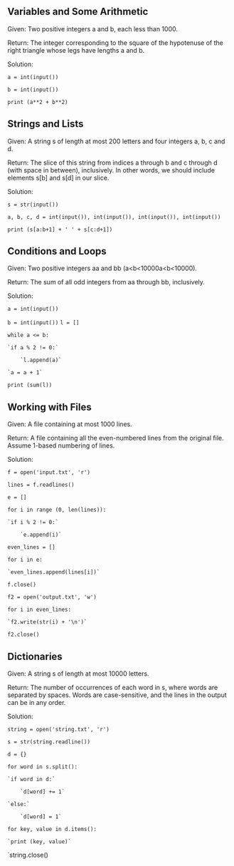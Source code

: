 ## Variables and Some Arithmetic

Given: Two positive integers a and b, each less than 1000.

Return: The integer corresponding to the square of the hypotenuse of the right triangle whose legs have lengths a and b.

Solution:

`a = int(input())`

`b = int(input())`

`print (a**2 + b**2)`

## Strings and Lists

Given: A string s of length at most 200 letters and four integers a, b, c and d.

Return: The slice of this string from indices a through b and c through d (with space in between), inclusively. In other words, we should include elements s[b] and s[d] in our slice.

Solution:

`s = str(input())`

`a, b, c, d = int(input()), int(input()), int(input()), int(input())`

`print (s[a:b+1] + ' ' + s[c:d+1])`

## Conditions and Loops 

Given: Two positive integers aa and bb (a<b<10000a<b<10000).

Return: The sum of all odd integers from aa through bb, inclusively.

Solution:

`a = int(input())`

`b = int(input())`
`l = []`

`while a <= b:`

    `if a % 2 != 0:`
    
        `l.append(a)`
        
    `a = a + 1`
    
`print (sum(l))`

## Working with Files

Given: A file containing at most 1000 lines.

Return: A file containing all the even-numbered lines from the original file. Assume 1-based numbering of lines.

Solution:

`f = open('input.txt', 'r')`

`lines = f.readlines()`

`e = []`

`for i in range (0, len(lines)):`

    `if i % 2 != 0:`
    
        `e.append(i)`
        
`even_lines = []`

`for i in e:`

    `even_lines.append(lines[i])`
`f.close()`

`f2 = open('output.txt', 'w')`

`for i in even_lines:`

    `f2.write(str(i) + '\n')`
    
`f2.close()`

## Dictionaries

Given: A string s of length at most 10000 letters.

Return: The number of occurrences of each word in s, where words are separated by spaces. Words are case-sensitive, and the lines in the output can be in any order.

Solution:

`string = open('string.txt', 'r')`

`s = str(string.readline())`

`d = {}`

`for word in s.split():` 

    `if word in d:`
    
        `d[word] += 1`
        
    `else:`
    
        `d[word] = 1`
        
`for key, value in d.items():`

    `print (key, value)`
    
`string.close()
